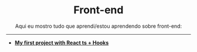 <h1 align="center">
Front-end 
</h1>
<p align="center">
Aqui eu mostro tudo que aprendi/estou aprendendo sobre front-end:
</p>

-------

- [**My first project with React ts + Hooks**](https://dev.to/beatrizoliveira/my-first-project-with-react-ts-hooks-3mji)
